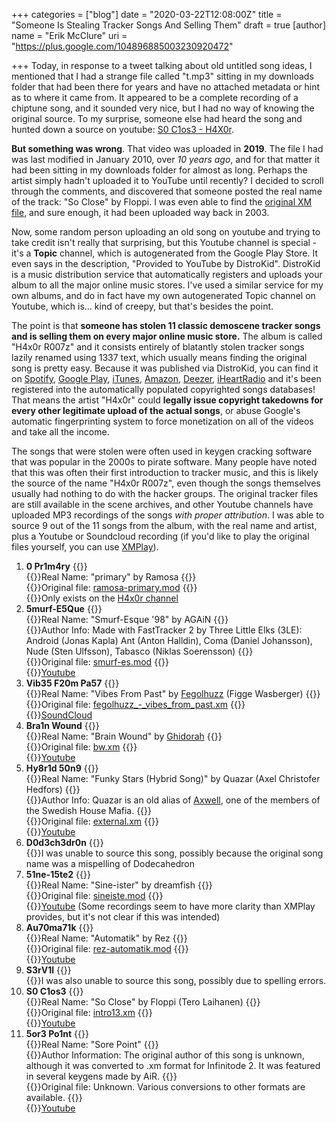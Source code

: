 +++
categories = ["blog"]
date = "2020-03-22T12:08:00Z"
title = "Someone Is Stealing Tracker Songs And Selling Them"
draft = true
[author]
name = "Erik McClure"
uri = "https://plus.google.com/104896885003230920472"

+++
Today, in response to a tweet talking about old untitled song ideas, I mentioned that I had a strange file called "t.mp3" sitting in my downloads folder that had been there for years and have no attached metadata or hint as to where it came from. It appeared to be a complete recording of a chiptune song, and it sounded very nice, but I had no way of knowing the original source. To my surprise, someone else had heard the song and hunted down a source on youtube: [S0 C1os3 - H4X0r](https://www.youtube.com/watch?v=6oVc6_2jb7E).

**But something was wrong**. That video was uploaded in **2019**. The file I had was last modified in January 2010, over *10 years ago*, and for that matter it had been sitting in my downloads folder for almost as long. Perhaps the artist simply hadn't uploaded it to YouTube until recently? I decided to scroll through the comments, and discovered that someone posted the real name of the track: "So Close" by Floppi. I was even able to find the [original XM file](https://modarchive.org/index.php?request=view_by_moduleid&query=46170), and sure enough, it had been uploaded way back in 2003.

Now, some random person uploading an old song on youtube and trying to take credit isn't really that surprising, but this Youtube channel is special - it's a **Topic** channel, which is autogenerated from the Google Play Store. It even says in the description, "Provided to YouTube by DistroKid". DistroKid is a music distribution service that automatically registers and uploads your album to all the major online music stores. I've used a similar service for my own albums, and do in fact have my own autogenerated Topic channel on Youtube, which is... kind of creepy, but that's besides the point.

The point is that **someone has stolen 11 classic demoscene tracker songs and is selling them on every major online music store.** The album is called "H4x0r R007z" and it consists entirely of blatantly stolen tracker songs lazily renamed using 1337 text, which usually means finding the original song is pretty easy. Because it was published via DistroKid, you can find it on [Spotify](https://open.spotify.com/album/5FX3bM1XqCMtWxmRl7F89K), [Google Play](https://play.google.com/music/preview/Bthmoz2r45ruexekqsvvrbto3au?play=1), [iTunes](https://music.apple.com/us/album/h4x0r-r007z-hacker-roots/1450759001), [Amazon](https://www.amazon.com/H4x0r-R007z-Hacker-Roots-H4X0r/dp/B07N675DCN), [Deezer](https://www.deezer.com/album/85630742?autoplay=true), [iHeartRadio](https://www.iheart.com/artist/H4X0r-32755715/albums/H4x0r+R007z+%28Hacker+Roots%29-68519698?autoplay=true) and it's been registered into the automatically populated copyrighted songs databases! That means the artist "H4x0r" could **legally issue copyright takedowns for every other legitimate upload of the actual songs**, or abuse Google's automatic fingerprinting system to force monetization on all of the videos and take all the income.

The songs that were stolen were often used in keygen cracking software that was popular in the 2000s to pirate software. Many people have noted that this was often their first introduction to tracker music, and this is likely the source of the name "H4x0r R007z", even though the songs themselves usually had nothing to do with the hacker groups. The original tracker files are still available in the scene archives, and other Youtube channels have uploaded MP3 recordings of the songs *with proper attribution*. I was able to source 9 out of the 11 songs from the album, with the real name and artist, plus a Youtube or Soundcloud recording (if you'd like to play the original files yourself, you can use [XMPlay](https://www.un4seen.com/)).

  1. **0 Pr1m4ry**
  {{<html>}}<br>{{</html>}}Real Name: "primary" by Ramosa
  {{<html>}}<br>{{</html>}}Original file: [ramosa-primary.mod](https://modarchive.org/index.php?request=view_by_moduleid&query=67555)
  {{<html>}}<br>{{</html>}}Only exists on the [H4x0r channel](https://www.youtube.com/watch?v=ogTHhDhWXm8)
  2. **5murf-E5Que**
  {{<html>}}<br>{{</html>}}Real Name: "Smurf-Esque '98" by AGAiN
  {{<html>}}<br>{{</html>}}Author Info: Made with FastTracker 2 by Three Little Elks (3LE): Android (Jonas Kapla)  Ant (Anton Halldin), Coma (Daniel Johansson), Nude (Sten Ulfsson), Tabasco (Niklas Soerensson)
  {{<html>}}<br>{{</html>}}Original file: [smurf-es.mod](https://modarchive.org/index.php?request=view_by_moduleid&query=66589)
  {{<html>}}<br>{{</html>}}[Youtube](https://www.youtube.com/watch?v=4Zc4ALM3Gww)
  3. **Vib35 F20m Pa57**
  {{<html>}}<br>{{</html>}}Real Name: "Vibes From Past" by [Fegolhuzz](https://soundcloud.com/fegolhuzz) (Figge Wasberger)
  {{<html>}}<br>{{</html>}}Original file: [fegolhuzz_-_vibes_from_past.xm](https://modarchive.org/index.php?request=view_by_moduleid&query=170642)
  {{<html>}}<br>{{</html>}}[SoundCloud](https://soundcloud.com/fegolhuzz/vibes-from-past)
  4. **Bra1n Wound**
  {{<html>}}<br>{{</html>}}Real Name: "Brain Wound" by [Ghidorah](https://modarchive.org/index.php?request=view_profile&query=68760)
  {{<html>}}<br>{{</html>}}Original file: [bw.xm](https://modarchive.org/index.php?request=view_by_moduleid&query=39531)
  {{<html>}}<br>{{</html>}}[Youtube](https://www.youtube.com/watch?v=JfPtcZO2TWo)
  5. **Hy8r1d 50n9**
  {{<html>}}<br>{{</html>}}Real Name: "Funky Stars (Hybrid Song)" by Quazar (Axel Christofer Hedfors)
  {{<html>}}<br>{{</html>}}Author Info: Quazar is an old alias of [Axwell](https://en.wikipedia.org/wiki/Axwell), one of the members of the Swedish House Mafia.
  {{<html>}}<br>{{</html>}}Original file: [external.xm](https://modarchive.org/index.php?request=view_by_moduleid&query=66187)
  {{<html>}}<br>{{</html>}}[Youtube](https://www.youtube.com/watch?v=8LiTxEUxSHU)
  6. **D0d3ch3dr0n**
  {{<html>}}<br>{{</html>}}I was unable to source this song, possibly because the original song name was a mispelling of Dodecahedron
  7. **51ne-15te2**
  {{<html>}}<br>{{</html>}}Real Name: "Sine-ister" by dreamfish
  {{<html>}}<br>{{</html>}}Original file: [sineiste.mod](https://modarchive.org/index.php?request=view_by_moduleid&query=67503)
  {{<html>}}<br>{{</html>}}[Youtube](https://www.youtube.com/watch?v=7x93cD6zvww) (Some recordings seem to have more clarity than XMPlay provides, but it's not clear if this was intended)
  8. **Au70ma71k**
  {{<html>}}<br>{{</html>}}Real Name: "Automatik" by Rez
  {{<html>}}<br>{{</html>}}Original file: [rez-automatik.mod](https://files.scene.org/view/music/artists/rez/rez-automatik.zip)
  {{<html>}}<br>{{</html>}}[Youtube](https://www.youtube.com/watch?v=h9yfqCDreDc)
  9. **S3rV1l**
  {{<html>}}<br>{{</html>}}I was also unable to source this song, possibly due to spelling errors.
  10. **S0 C1os3**
  {{<html>}}<br>{{</html>}}Real Name: "So Close" by Floppi (Tero Laihanen)
  {{<html>}}<br>{{</html>}}Original file: [intro13.xm](https://modarchive.org/index.php?request=view_by_moduleid&query=46170)
  {{<html>}}<br>{{</html>}}[Youtube](https://www.youtube.com/watch?v=R7mgXC7t8PA)
  11. **5or3 Po1nt**
  {{<html>}}<br>{{</html>}}Real Name: "Sore Point"
  {{<html>}}<br>{{</html>}}Author Information: The original author of this song is unknown, although it was converted to .xm format for Infinitode 2. It was featured in several keygens made by AiR.
  {{<html>}}<br>{{</html>}}Original file: Unknown. Various conversions to other formats are available.
  {{<html>}}<br>{{</html>}}[Youtube](https://www.youtube.com/watch?v=z8qmK3gTAf4)